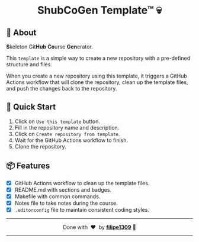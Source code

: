 # <p align="center">ShubCoGen Template™ 💀</p>

## 💬 About

**S**keleton Git**Hub** **Co**urse **Gen**erator.

This `template` is a simple way to create a new repository with a pre-defined structure and files.

When you create a new repository using this template, it triggers a GitHub Actions workflow that will clone the repository, clean up the template files, and push the changes back to the repository.

## 🚀 Quick Start

1. Click on `Use this template` button.
2. Fill in the repository name and description.
3. Click on `Create repository from template`.
4. Wait for the GitHub Actions workflow to finish.
5. Clone the repository.

## 📦 Features

- [x] GitHub Actions workflow to clean up the template files.
- [x] README.md with sections and badges.
- [x] Makefile with common commands.
- [x] Notes file to take notes during the course.
- [x] `.editorconfig` file to maintain consistent coding styles.

---

<p align="center">
    Done with&nbsp;&nbsp;♥️&nbsp;&nbsp;by <a style="font-weight: bold" href="https://github.com/filipe1309/">filipe1309</a> 🖖
</p>

---
